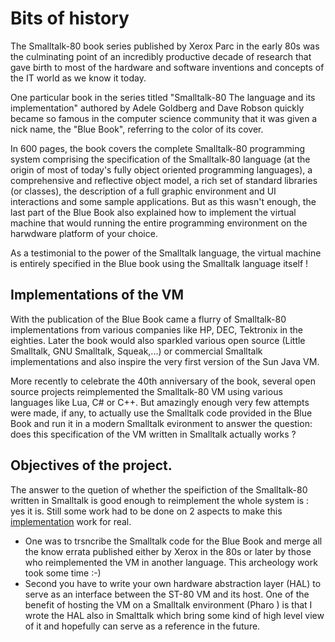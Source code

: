 # Bits of history

The Smalltalk-80 book series published by Xerox Parc in the early 80s was the culminating point of an incredibly productive decade of research that gave birth to most of the hardware and software inventions and concepts of the IT world as we know it today.

One particular book in the series titled "Smalltalk-80 The language and its implementation" authored by Adele Goldberg and Dave Robson quickly became so famous in the computer science community that it was given a nick name, the "Blue Book", referring to the color of its cover.

In 600 pages, the book covers the complete Smalltalk-80 programming system comprising the specification of the Smalltalk-80 language (at the origin of most of today's fully object oriented programming languages), a comprehensive and reflective object model, a rich set of standard libraries (or classes), the description of a full graphic environment and UI interactions and some sample applications. But as this wasn't enough, the last part of the Blue Book also explained how to implement the virtual machine that would running the entire programming environment on the harwdware platform of your choice. 

As a testimonial to the power of the Smalltalk language, the virtual machine is entirely specified in the Blue book using the Smalltalk language itself !

## Implementations of the VM
With the publication of the Blue Book came a flurry of Smalltalk-80 implementations from various companies like HP, DEC, Tektronix in the eighties. Later the book would also sparkled various open source (Little Smalltalk, GNU Smalltalk, Squeak,...) or commercial Smalltalk implementations and also inspire the very first version of the Sun Java VM.

More recently to celebrate the 40th anniversary of the book, several open source projects reimplemented the Smalltalk-80 VM using various languages like Lua, C# or C++.
But amazingly enough very few attempts were made, if any, to actually use the Smalltalk code provided in the Blue Book and run it in a modern Smalltalk evironment to answer the question: does this specification of the VM written in Smalltalk actually works ?

## Objectives of the project.

The answer to the quetion of whether the speifiction of the Smalltalk-80 written in Smalltalk is good enough to reimplement the whole system is : yes it is. Still some work had to be done on 2 aspects to make this  [implementation](Implementation.md)  work for real.* One was to trsncribe the Smalltalk code for the Blue Book and merge all the know errata published either by Xerox in the 80s or later by those who reimplemented the VM in another language. This archeology work took some time :-)* Second you have to write your own hardware abstraction layer (HAL) to serve as an interface between the ST-80 VM and its host. One of the benefit of  hosting the VM on a Smalltalk environment (Pharo ) is that I wrote the HAL also in Smalttalk which bring some kind of high level view of it and hopefully can serve as a reference in the future.
